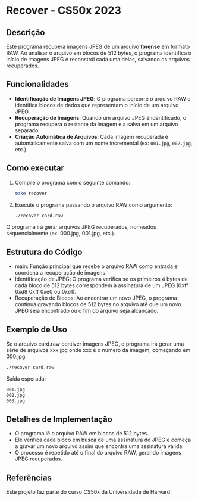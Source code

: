 # Recover - CS50x 2023

## Descrição

Este programa recupera imagens JPEG de um arquivo **forense** em formato RAW. Ao analisar o arquivo em blocos de 512 bytes, o programa identifica o início de imagens JPEG e reconstrói cada uma delas, salvando os arquivos recuperados.

## Funcionalidades

- **Identificação de Imagens JPEG**: O programa percorre o arquivo RAW e identifica blocos de dados que representam o início de um arquivo JPEG.
- **Recuperação de Imagens**: Quando um arquivo JPEG é identificado, o programa recupera o restante da imagem e a salva em um arquivo separado.
- **Criação Automática de Arquivos**: Cada imagem recuperada é automaticamente salva com um nome incremental (ex: `001.jpg`, `002.jpg`, etc.).

## Como executar

1. Compile o programa com o seguinte comando:

   ```bash
   make recover
   ```
2. Execute o programa passando o arquivo RAW como argumento:
   ```bash
   ./recover card.raw
   ```

O programa irá gerar arquivos JPEG recuperados, nomeados sequencialmente (ex: 000.jpg, 001.jpg, etc.).

## Estrutura do Código

 - main: Função principal que recebe o arquivo RAW como entrada e coordena a recuperação de imagens.
 - Identificação de JPEG: O programa verifica se os primeiros 4 bytes de cada bloco de 512 bytes correspondem à assinatura de um JPEG (0xff 0xd8 0xff 0xe0 ou 0xe1).
 - Recuperação de Blocos: Ao encontrar um novo JPEG, o programa continua gravando blocos de 512 bytes no arquivo até que um novo JPEG seja encontrado ou o fim do arquivo seja alcançado.

## Exemplo de Uso

Se o arquivo card.raw contiver imagens JPEG, o programa irá gerar uma série de arquivos xxx.jpg onde xxx é o número da imagem, começando em 000.jpg:
   ```bash
   ./recover card.raw
   ```
Saída esperada:
   ```bash
   001.jpg
  002.jpg
  003.jpg
   ```
## Detalhes de Implementação

 - O programa lê o arquivo RAW em blocos de 512 bytes.
 - Ele verifica cada bloco em busca de uma assinatura de JPEG e começa a gravar um novo arquivo assim que encontra uma assinatura válida.
 - O processo é repetido até o final do arquivo RAW, gerando imagens JPEG recuperadas.

## Referências
Este projeto faz parte do curso CS50x da Universidade de Harvard.


